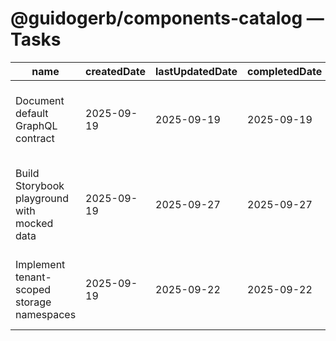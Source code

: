 # @guidogerb/components-catalog — Tasks

| name                                        | createdDate | lastUpdatedDate | completedDate | status      | description                                                                                             |
| ------------------------------------------- | ----------- | --------------- | ------------- | ----------- | ------------------------------------------------------------------------------------------------------- |
| Document default GraphQL contract           | 2025-09-19  | 2025-09-19      | 2025-09-19    | complete    | Captured the baseline query, props, and normalization rules in the README for tenant integrators.       |
| Build Storybook playground with mocked data | 2025-09-19  | 2025-09-27      | 2025-09-27    | complete    | Stand up interactive stories that let product owners explore filters, pagination, and custom renderers. |
| Implement tenant-scoped storage namespaces  | 2025-09-19  | 2025-09-22      | 2025-09-22    | complete    | Ensure persisted view preferences are isolated per tenant/environment to avoid leaking settings.        |
